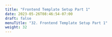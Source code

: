 ```yaml
---
title: "Frontend Template Setup Part 1"
date: 2023-05-26T08:46:54-07:00
draft: false    
menuTitle: "32. Frontend Template Setup Part 1"
weight: 32
---
```


